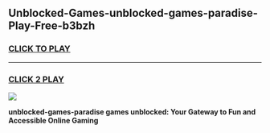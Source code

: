 
## Unblocked-Games-unblocked-games-paradise-Play-Free-b3bzh
<h3>
<a href="https://premium76.site?title=unblocked-games-paradise&ref=23A">CLICK TO PLAY</a></h3>
<hr>

<h3>
<a href="https://premium76.site?title=unblocked-games-paradise&ref=23A">CLICK 2 PLAY</a>
  
</h3>

<a href="https://premium76.site?title=unblocked-games-paradise&ref=23A"><img src="https://clearcache.store/games.png"></a>


**unblocked-games-paradise games unblocked: Your Gateway to Fun and Accessible Online Gaming**
